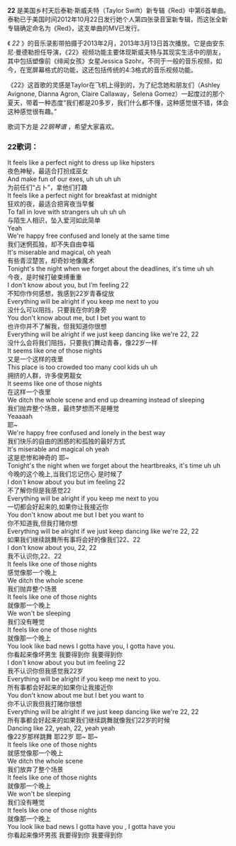 

**22** 是美国乡村天后泰勒·斯威夫特（Taylor
Swift）新专辑《Red》中第6首单曲。泰勒已于美国时间2012年10月22日发行她个人第四张录音室新专辑，而这张全新专辑确定命名为《Red》，这支单曲的MV已发行。

  
《 _22_
》的音乐录影带拍摄于2013年2月，2013年3月13日首次播放。它是由安东尼·曼德勒担任导演，《22》视频功能主要体现斯威夫特与其现实生活中的朋友，其中包括塑像前《绯闻女孩》女星Jessica
Szohr。不同于一般的音乐视频，如今，在宽屏幕格式的功能，这还包括传统的4:3格式的音乐视频功能。

  
《22》这首歌的灵感是Taylor在飞机上得到的，为了纪念她和朋友们（Ashley Avignone, Dianna Agron, Claire
Callaway，Selena Gomez）一起度过的那个夏天，带着一种态度“我们都是20多岁，我们什么都不懂，这种感觉很不错，体会这种感觉很有趣。”

  
歌词下方是 _22钢琴谱_ ，希望大家喜欢。

### 22歌词：

It feels like a perfect night to dress up like hipsters  
夜色神秘，最适合打扮成巫女  
And make fun of our exes, uh uh uh uh  
为前任们“占卜”，拿他们打趣  
It feels like a perfect night for breakfast at midnight  
狂欢的夜，最适合把宵夜当早餐  
To fall in love with strangers uh uh uh uh  
与陌生人相识，坠入爱河如此简单  
Yeah  
We're happy free confused and lonely at the same time  
我们迷惘孤独，却不失自由幸福  
It's miserable and magical, oh yeah  
有些青涩楚苦，却奇妙地像魔术  
Tonight's the night when we forget about the deadlines, it's time uh uh  
今夜，是时候打破束缚重重  
I don't know about you, but I’m feeling 22  
不知你作何感想，我感到22岁青春绽放  
Everything will be alright if you keep me next to you  
没什么可以阻挡，只要我在你的身旁  
You don't know about me, but I bet you want to  
也许你并不了解我，但我知道你很想  
Everything will be alright if we just keep dancing like we're 22, 22  
没什么会将我们阻挡，只要我们舞动青春，像22岁一样  
It seems like one of those nights  
又是一个这样的夜里  
This place is too crowded too many cool kids uh uh  
拥挤的人群，许多俊男靓女  
It seems like one of those nights  
在这样一个夜里  
We ditch the whole scene and end up dreaming instead of sleeping  
我们抛弃整个场景，最终梦想而不是睡觉  
Yeaaaah  
耶~  
We're happy free confused and lonely in the best way  
我们快乐的自由的困惑的和孤独的最好方式  
It's miserable and magical oh yeah  
这是悲惨和神奇的 耶~  
Tonight's the night when we forget about the heartbreaks, it's time uh uh  
今晚的这个晚上,当我们忘记伤心 是时候了  
I don't know about you but im feeling 22  
不了解你但是我感觉22  
Everything will be alright if you keep me next to you  
一切都会好起来的,如果你让我接近你  
You don't know about me but I bet you want to  
你不知道我,但我打赌你想  
Everything will be alright if we just keep dancing like we're 22, 22  
如果我们继续跳舞所有事将会好的像我们22、22  
I don't know about you, 22, 22  
我不认识你,22、22  
It feels like one of those nights  
感觉像那一个晚上  
We ditch the whole scene  
我们抛弃整个场景  
It feels like one of those nights  
就像那一个晚上  
We won't be sleeping  
我们没有睡觉  
It feels like one of those nights  
就像那一个晚上  
You look like bad news I gotta have you, I gotta have you.  
你看起来像坏男生 我要得到你 我要得到你  
I don't know about you but im feeling 22  
我不认识你但我感觉我22岁  
Everything will be alright if you keep me next to you.  
所有事都会好起来的如果你让我接近你  
You don't know about me but I bet you want to  
你不认识我但我打赌你很想  
Everything will be alright if we just keep dancing like we're 22, 22  
所有事都会好起来的如果我们继续跳舞就像我们22岁的时候  
Dancing like 22, yeah, 22, yeah yeah  
像22岁那样跳舞 耶22岁 耶~ 耶~  
It feels like one of those nights  
就感觉像那一个晚上  
We ditch the whole scene  
我们放弃了整个场景  
It feels like one of those nights  
就像那一个晚上  
We won't be sleeping  
我们没有睡觉  
It feels like one of those nights  
就像那一个晚上  
You look like bad news I gotta have you , I gotta have you  
你看起来像坏男孩 我要得到你 我要得到你

